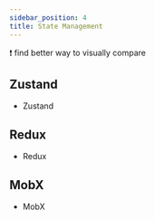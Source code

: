 ```yaml
---
sidebar_position: 4
title: State Management
---
```


:exclamation: find better way to visually compare

## Zustand

- Zustand

## Redux

- Redux

## MobX

- MobX
